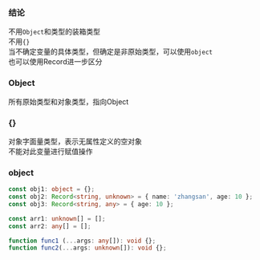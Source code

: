 ### 结论
不用`Object`和类型的装箱类型  
不用`{}`  
当不确定变量的具体类型，但确定是非原始类型，可以使用`object`  
也可以使用Record进一步区分


### Object
所有原始类型和对象类型，指向Object

### {}
对象字面量类型，表示无属性定义的空对象  
不能对此变量进行赋值操作

### object
```TypeScript
const obj1: object = {};
const obj2: Record<string, unknown> = { name: 'zhangsan', age: 10 };
const obj3: Record<string, any> = { age: 10 };

const arr1: unknown[] = [];
const arr2: any[] = [];

function func1 (...args: any[]): void {};
function func2(...args: unknown[]): void {};
```
